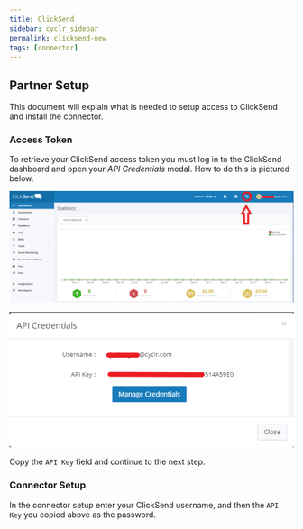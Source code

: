 ```yaml
---
title: ClickSend
sidebar: cyclr_sidebar
permalink: clicksend-new
tags: [connector]
---
```


## Partner Setup ##

This document will explain what is needed to setup access to ClickSend and install the connector.

### Access Token ###

To retrieve your ClickSend access token you must log in to the ClickSend dashboard and open your *API Credentials* modal. How to do this is pictured below.

![](./images/clicksend1.png)

![](./images/clicksend2.png)

Copy the `API Key` field and continue to the next step.

### Connector Setup ###
 In the connector setup enter your ClickSend username, and then the `API Key` you copied above as the password.

